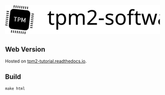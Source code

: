 # ![tpm2-software](source/tpm2-software.svg)

## Web Version

Hosted on [tpm2-tutorial.readthedocs.io](https://tpm2-tutorial.readthedocs.io).

## Build

```
make html
```
